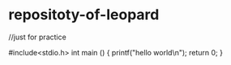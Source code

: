 # repositoty-of-leopard
//just for practice


#include<stdio.h>
int main ()
{
  printf("hello world\n");
  return 0;
}

